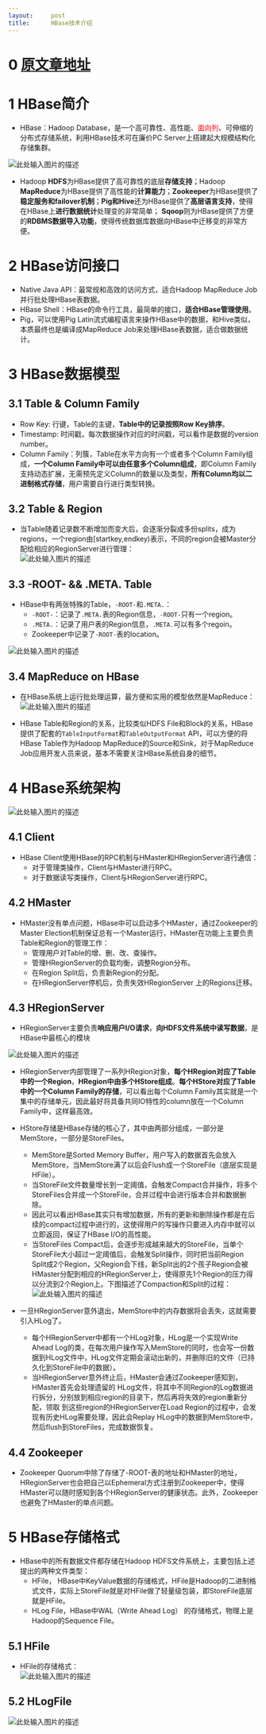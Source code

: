 ```yaml
---
layout:     post
title:      HBase技术介绍
---
```

<div id="article_content" class="article_content clearfix csdn-tracking-statistics" data-pid="blog" data-mod="popu_307" data-dsm="post">
								            <div id="content_views" class="markdown_views prism-atom-one-dark">
							<!-- flowchart 箭头图标 勿删 -->
							<svg xmlns="http://www.w3.org/2000/svg" style="display: none;"><path stroke-linecap="round" d="M5,0 0,2.5 5,5z" id="raphael-marker-block" style="-webkit-tap-highlight-color: rgba(0, 0, 0, 0);"></path></svg>
							<h1 id="0-原文章地址">0 <a href="http://www.searchtb.com/2011/01/understanding-hbase.html" rel="nofollow">原文章地址</a></h1>

<h1 id="1-hbase简介">1 HBase简介</h1>

<ul>
<li>HBase：Hadoop Database，是一个高可靠性、高性能、<font color="red">面向列</font>、可伸缩的分布式存储系统，利用HBase技术可在廉价PC Server上搭建起大规模结构化存储集群。</li>
</ul>

<p><img src="http://www.searchtb.com/wp-content/uploads/2011/01/image0010.jpg" alt="此处输入图片的描述" title=""></p>

<ul>
<li>Hadoop <strong>HDFS</strong>为HBase提供了高可靠性的底层<strong>存储支持</strong>；Hadoop <strong>MapReduce</strong>为HBase提供了高性能的<strong>计算能力</strong>；<strong>Zookeeper</strong>为HBase提供了<strong>稳定服务和failover机制</strong>；<strong>Pig和Hive</strong>还为HBase提供了<strong>高层语言支持</strong>，使得在HBase上<strong>进行数据统计</strong>处理变的非常简单； <strong>Sqoop</strong>则为HBase提供了方便的<strong>RDBMS数据导入功能</strong>，使得传统数据库数据向HBase中迁移变的非常方便。</li>
</ul>



<h1 id="2-hbase访问接口">2 HBase访问接口</h1>

<ul>
<li>Native Java API：最常规和高效的访问方式，适合Hadoop MapReduce Job并行批处理HBase表数据。</li>
<li>HBase Shell：HBase的命令行工具，最简单的接口，<strong>适合HBase管理使用</strong>。</li>
<li>Pig，可以使用Pig Latin流式编程语言来操作HBase中的数据，和Hive类似，本质最终也是编译成MapReduce Job来处理HBase表数据，适合做数据统计。</li>
</ul>



<h1 id="3-hbase数据模型">3 HBase数据模型</h1>



<h2 id="31-table-column-family">3.1 Table &amp; Column Family</h2>

<ul>
<li>Row Key: 行键，Table的主键，<strong>Table中的记录按照Row Key排序</strong>。</li>
<li>Timestamp: 时间戳，每次数据操作对应的时间戳，可以看作是数据的version number。</li>
<li>Column Family：列簇，Table在水平方向有一个或者多个Column Family组成，<strong>一个Column Family中可以由任意多个Column组成</strong>，即Column Family支持动态扩展，无需预先定义Column的数量以及类型，<strong>所有Column均以二进制格式存储</strong>，用户需要自行进行类型转换。</li>
</ul>



<h2 id="32-table-region">3.2 Table &amp; Region</h2>

<ul>
<li>当Table随着记录数不断增加而变大后，会逐渐分裂成多份splits，成为regions，一个region由[startkey,endkey)表示，不同的region会被Master分配给相应的RegionServer进行管理： <br>
<img src="http://www.searchtb.com/wp-content/uploads/2011/01/image0021.jpg" alt="此处输入图片的描述" title=""></li>
</ul>



<h2 id="33-root-meta-table">3.3 -ROOT- &amp;&amp; .META. Table</h2>

<ul>
<li>HBase中有两张特殊的Table，<code>-ROOT-</code>和<code>.META.</code>： <br>
<ul><li><code>-ROOT-</code>：记录了<code>.META.</code>表的Region信息，<code>-ROOT-</code>只有一个region。</li>
<li><code>.META.</code>：记录了用户表的Region信息，<code>.META.</code>可以有多个regoin。</li>
<li>Zookeeper中记录了<code>-ROOT-</code>表的location。</li></ul></li>
</ul>

<p><img src="http://www.searchtb.com/wp-content/uploads/2011/01/image0030.jpg" alt="此处输入图片的描述" title=""></p>



<h2 id="34-mapreduce-on-hbase">3.4 MapReduce on HBase</h2>

<ul>
<li><p>在HBase系统上运行批处理运算，最方便和实用的模型依然是MapReduce： <br>
<img src="http://www.searchtb.com/wp-content/uploads/2011/01/image0040.jpg" alt="此处输入图片的描述" title=""></p></li>
<li><p>HBase Table和Region的关系，比较类似HDFS File和Block的关系，HBase提供了配套的<code>TableInputFormat</code>和<code>TableOutputFormat</code> API，可以方便的将HBase Table作为Hadoop MapReduce的Source和Sink，对于MapReduce Job应用开发人员来说，基本不需要关注HBase系统自身的细节。</p></li>
</ul>



<h1 id="4-hbase系统架构">4 HBase系统架构</h1>

<p><img src="http://www.searchtb.com/wp-content/uploads/2011/01/image0050.jpg" alt="此处输入图片的描述" title=""></p>



<h2 id="41-client">4.1 Client</h2>

<ul>
<li>HBase Client使用HBase的RPC机制与HMaster和HRegionServer进行通信： <br>
<ul><li>对于管理类操作，Client与HMaster进行RPC。</li>
<li>对于数据读写类操作，Client与HRegionServer进行RPC。</li></ul></li>
</ul>



<h2 id="42-hmaster">4.2 HMaster</h2>

<ul>
<li>HMaster没有单点问题，HBase中可以启动多个HMaster，通过Zookeeper的Master Election机制保证总有一个Master运行，HMaster在功能上主要负责Table和Region的管理工作： <br>
<ul><li>管理用户对Table的增、删、改、查操作。</li>
<li>管理HRegionServer的负载均衡，调整Region分布。</li>
<li>在Region Split后，负责新Region的分配。</li>
<li>在HRegionServer停机后，负责失效HRegionServer 上的Regions迁移。</li></ul></li>
</ul>



<h2 id="43-hregionserver">4.3 HRegionServer</h2>

<ul>
<li>HRegionServer主要负责<strong>响应用户I/O请求</strong>，<strong>向HDFS文件系统中读写数据</strong>，是HBase中最核心的模块</li>
</ul>

<p><img src="http://www.searchtb.com/wp-content/uploads/2011/01/image0060.jpg" alt="此处输入图片的描述" title=""></p>

<ul>
<li>HRegionServer内部管理了一系列HRegion对象，<strong>每个HRegion对应了Table中的一个Region</strong>，<strong>HRegion中由多个HStore组成</strong>。<strong>每个HStore对应了Table中的一个Column Family的存储</strong>，可以看出每个Column Family其实就是一个集中的存储单元，因此最好将具备共同IO特性的column放在一个Column Family中，这样最高效。</li>
<li><p>HStore存储是HBase存储的核心了，其中由两部分组成，一部分是MemStore，一部分是StoreFiles。</p>

<ul><li>MemStore是Sorted Memory Buffer，用户写入的数据首先会放入MemStore，当MemStore满了以后会Flush成一个StoreFile（底层实现是HFile）。</li>
<li>当StoreFile文件数量增长到一定阈值，会触发Compact合并操作，将多个StoreFiles合并成一个StoreFile，合并过程中会进行版本合并和数据删除。</li>
<li>因此可以看出HBase其实只有增加数据，所有的更新和删除操作都是在后续的compact过程中进行的，这使得用户的写操作只要进入内存中就可以立即返回，保证了HBase I/O的高性能。</li>
<li>当StoreFiles Compact后，会逐步形成越来越大的StoreFile，当单个StoreFile大小超过一定阈值后，会触发Split操作，同时把当前Region Split成2个Region，父Region会下线，新Split出的2个孩子Region会被HMaster分配到相应的HRegionServer上，使得原先1个Region的压力得以分流到2个Region上。下图描述了Compaction和Split的过程： <br>
<img src="http://www.searchtb.com/wp-content/uploads/2011/01/image0070.gif" alt="此处输入图片的描述" title=""></li></ul></li>
<li><p>一旦HRegionServer意外退出，MemStore中的内存数据将会丢失，这就需要引入HLog了。</p>

<ul><li>每个HRegionServer中都有一个HLog对象，HLog是一个实现Write Ahead Log的类，在每次用户操作写入MemStore的同时，也会写一份数据到HLog文件中，HLog文件定期会滚动出新的，并删除旧的文件（已持久化到StoreFile中的数据）。</li>
<li>当HRegionServer意外终止后，HMaster会通过Zookeeper感知到，HMaster首先会处理遗留的 HLog文件，将其中不同Region的Log数据进行拆分，分别放到相应region的目录下，然后再将失效的region重新分配，领取 到这些region的HRegionServer在Load Region的过程中，会发现有历史HLog需要处理，因此会Replay HLog中的数据到MemStore中，然后flush到StoreFiles，完成数据恢复。</li></ul></li>
</ul>



<h2 id="44-zookeeper">4.4 Zookeeper</h2>

<ul>
<li>Zookeeper Quorum中除了存储了-ROOT-表的地址和HMaster的地址，HRegionServer也会把自己以Ephemeral方式注册到Zookeeper中，使得HMaster可以随时感知到各个HRegionServer的健康状态。此外，Zookeeper也避免了HMaster的单点问题。</li>
</ul>



<h1 id="5-hbase存储格式">5 HBase存储格式</h1>

<ul>
<li>HBase中的所有数据文件都存储在Hadoop HDFS文件系统上，主要包括上述提出的两种文件类型： <br>
<ul><li>HFile， HBase中KeyValue数据的存储格式，HFile是Hadoop的二进制格式文件，实际上StoreFile就是对HFile做了轻量级包装，即StoreFile底层就是HFile。</li>
<li>HLog File，HBase中WAL（Write Ahead Log） 的存储格式，物理上是Hadoop的Sequence File。</li></ul></li>
</ul>



<h2 id="51-hfile">5.1 HFile</h2>

<ul>
<li>HFile的存储格式： <br>
<img src="http://www.searchtb.com/wp-content/uploads/2011/01/image0080.jpg" alt="此处输入图片的描述" title=""></li>
</ul>



<h2 id="52-hlogfile">5.2 HLogFile</h2>

<p><img src="http://www.searchtb.com/wp-content/uploads/2011/01/image0100.jpg" alt="此处输入图片的描述" title=""></p>            </div>
						<link href="https://csdnimg.cn/release/phoenix/mdeditor/markdown_views-9e5741c4b9.css" rel="stylesheet">
                </div>